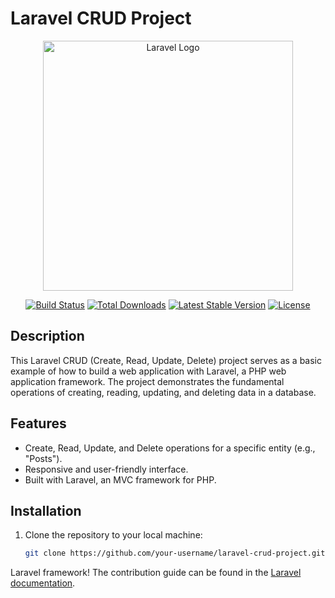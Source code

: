 # Laravel CRUD Project

<p align="center"><a href="https://laravel.com" target="_blank"><img src="https://raw.githubusercontent.com/laravel/art/master/logo-lockup/5%20SVG/2%20CMYK/1%20Full%20Color/laravel-logolockup-cmyk-red.svg" width="400" alt="Laravel Logo"></a></p>

<p align="center">
<a href="https://github.com/laravel/framework/actions"><img src="https://github.com/laravel/framework/workflows/tests/badge.svg" alt="Build Status"></a>
<a href="https://packagist.org/packages/laravel/framework"><img src="https://img.shields.io/packagist/dt/laravel/framework" alt="Total Downloads"></a>
<a href="https://packagist.org/packages/laravel/framework"><img src="https://img.shields.io/packagist/v/laravel/framework" alt="Latest Stable Version"></a>
<a href="https://packagist.org/packages/laravel/framework"><img src="https://img.shields.io/packagist/l/laravel/framework" alt="License"></a>
</p>

## Description

This Laravel CRUD (Create, Read, Update, Delete) project serves as a basic example of how to build a web application with Laravel, a PHP web application framework. The project demonstrates the fundamental operations of creating, reading, updating, and deleting data in a database.

## Features

- Create, Read, Update, and Delete operations for a specific entity (e.g., "Posts").
- Responsive and user-friendly interface.
- Built with Laravel, an MVC framework for PHP.

## Installation

1. Clone the repository to your local machine:

   ```bash
   git clone https://github.com/your-username/laravel-crud-project.git
Laravel framework! The contribution guide can be found in the [Laravel documentation](https://laravel.com/docs/contributions).

